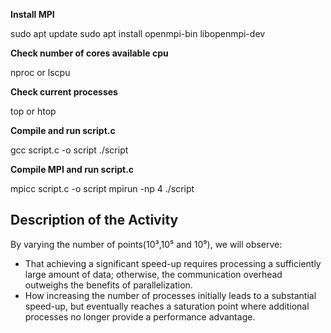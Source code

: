 **Install MPI**

sudo apt update
sudo apt install openmpi-bin libopenmpi-dev



**Check number of cores available cpu**

nproc or lscpu

**Check current processes**

top or htop


**Compile and run script.c**

gcc  script.c -o script
./script



**Compile MPI and run script.c**


mpicc  script.c -o script
mpirun -np 4 ./script


## Description of the Activity

By varying the number of points(10³,10⁵ and 10⁹), we will observe:

- That achieving a significant speed-up requires processing a sufficiently large amount of data; otherwise, the communication overhead outweighs the benefits of parallelization.
- How increasing the number of processes initially leads to a substantial speed-up, but eventually reaches a saturation point where additional processes no longer provide a performance advantage.
